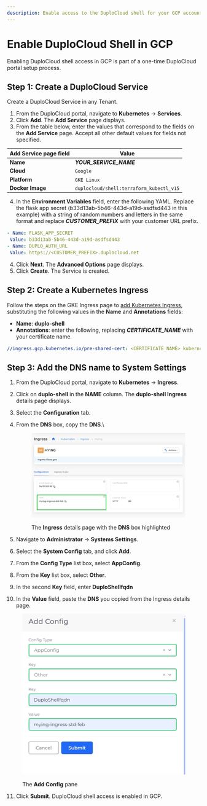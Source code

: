 ```yaml
---
description: Enable access to the DuploCloud shell for your GCP account
---
```


# Enable DuploCloud Shell in GCP

Enabling DuploCloud shell access in GCP is part of a one-time DuploCloud portal setup process.&#x20;

## Step 1: Create a DuploCloud Service

Create a DuploCloud Service in any Tenant.

1. From the DuploCloud portal, navigate to **Kubernetes** -> **Services**.
2. Click **Add**. The **Add Service** page displays.&#x20;
3. From the table below, enter the values that correspond to the fields on the **Add Service** page. Accept all other default values for fields not specified.&#x20;

| Add Service page field  | Value                                    |
| ----------------------- | ---------------------------------------- |
| **Name**                | _**YOUR\_SERVICE\_NAME**_                |
| **Cloud**               | `Google`                                 |
| **Platform**            | `GKE Linux`                              |
| **Docker Image**        | `duplocloud/shell:terraform_kubectl_v15` |

4. In the **Environment Variables** field, enter the following YAML. Replace the flask app secret (b33d13ab-5b46-443d-a19d-asdfsd443 in this example) with a string of random numbers and letters in the same format and replace _**CUSTOMER\_PREFIX**_ with your customer URL prefix.                                                                                                    &#x20;

```yaml
- Name: FLASK_APP_SECRET
 Value: b33d13ab-5b46-443d-a19d-asdfsd443
- Name: DUPLO_AUTH_URL
 Value: https://<CUSTOMER_PREFIX>.duplocloud.net
```

4. Click **Next**. The **Advanced Options** page displays.&#x20;
5. Click **Create**. The Service is created.&#x20;

## Step 2: Create a Kubernetes Ingress

Follow the steps on the GKE Ingress page to [add Kubernetes Ingress](../../kubernetes-user-guide/ingress-loadbalancer/gke-ingress.md#add-kubernetes-ingress), substituting the following values in the **Name** and **Annotations** fields:

* **Name**: **duplo-shell**
* **Annotations**: enter the following, replacing _**CERTIFICATE\_NAME**_ with your certificate name.&#x20;

```yaml
//ingress.gcp.kubernetes.io/pre-shared-cert: <CERTIFICATE_NAME> kubernetes.io/ingress.allow-http:'false'
```

## Step 3: Add the DNS name to System Settings

1. From the DuploCloud portal, navigate to **Kubernetes** -> **Ingress**.
2. Click on **duplo-shell** in the **NAME** column. The **duplo-shell Ingress** details page displays.&#x20;
3. Select the **Configuration** tab.
4.  From the **DNS** box, copy the **DNS**.\


    <div align="left">

    <figure><img src="../../.gitbook/assets/screenshot-nimbusweb.me-2024.03.10-13_27_00.png" alt=""><figcaption><p>The <strong>Ingress</strong> details page with the <strong>DNS</strong> box highlighted</p></figcaption></figure>

    </div>
5. Navigate to **Administrator** -> **Systems Settings**.&#x20;
6. Select the **System Config** tab, and click **Add**.&#x20;
7. From the **Config Type** list box, select **AppConfig**.
8. From the **Key** list box, select **Other**.&#x20;
9. In the second **Key** field, enter **DuploShellfqdn**
10. In the **Value** field, paste the **DNS** you copied from the Ingress details page.&#x20;

<div align="left">

<figure><img src="../../.gitbook/assets/shrunk.png" alt=""><figcaption><p>The <strong>Add Config</strong> pane</p></figcaption></figure>

</div>

11. Click **Submit**. DuploCloud shell access is enabled in GCP.&#x20;
